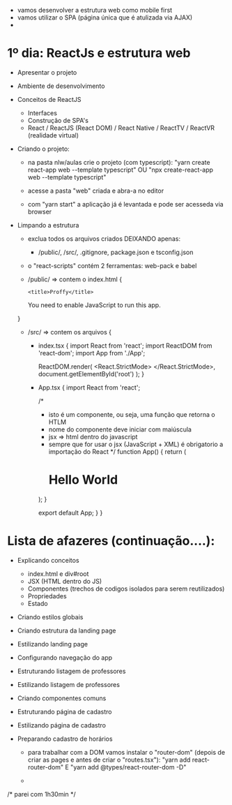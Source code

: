 - vamos desenvolver a estrutura web como mobile first
- vamos utilizar o SPA (página única que é atulizada via AJAX)
- 

<h1>1º dia: ReactJs e estrutura web</h1>

- Apresentar o projeto
- Ambiente de desenvolvimento
- Conceitos de ReactJS
  - Interfaces
  - Construção de SPA's
  - React / ReactJS (React DOM) / React Native / ReactTV / ReactVR (realidade virtual)

- Criando o projeto:
  * na pasta nlw/aulas crie o projeto (com typescript): "yarn create react-app web --template typescript" OU "npx create-react-app web --template typescript"
  
  * acesse a pasta "web" criada e abra-a no editor

  * com "yarn start" a aplicação já é levantada e pode ser acesseda via browser

- Limpando a estrutura
  * exclua todos os arquivos criados DEIXANDO apenas:
    - /public/, /src/, .gitignore, package.json e tsconfig.json 

  * o "react-scripts" contém 2 ferramentas: web-pack e babel

  * /public/ => contem o index.html {
    <!DOCTYPE html>
    <html lang="pt-br">
    <head>
        <meta charset="utf-8" />
        <meta name="viewport" content="width=device-width, initial-scale=1" />
        <meta name="theme-color" content="#000000" />

        <title>Proffy</title>
    </head>
    <body>
        <noscript>You need to enable JavaScript to run this app.</noscript>
        <div id="root"></div>
    </body>
    </html>
  }
  
  * /src/ => contem os arquivos {
      - index.tsx {
        import React from 'react';
        import ReactDOM from 'react-dom';
        import App from './App';

        ReactDOM.render(
            <React.StrictMode>
                <App />
            </React.StrictMode>,
            document.getElementById('root')
        );
      }

      - App.tsx {
        import React from 'react';

        /*
          - isto é um componente, ou seja, uma função que retorna o HTLM
          - nome do componente deve iniciar com maiúscula
          - jsx => html dentro do javascript
          - sempre que for usar o jsx (JavaScript + XML) é obrigatorio a importação do React
        */
        function App() {
          return (
            <div className="App">
              <h1>Hello World</h1>
            </div>
          );
        }

        export default App;
      }
  }

# Lista de afazeres (continuação....):
- Explicando conceitos
  - index.html e div#root
  - JSX (HTML dentro do JS)
  - Componentes (trechos de codigos isolados para serem reutilizados)
  - Propriedades
  - Estado
- Criando estilos globais
- Criando estrutura da landing page
- Estilizando landing page
- Configurando navegação do app
- Estruturando listagem de professores
- Estilizando listagem de professores
- Criando componentes comuns
- Estruturando página de cadastro
- Estilizando página de cadastro
- Preparando cadastro de horários


  * para trabalhar com a DOM vamos instalar o "router-dom" (depois de criar as pages e antes de criar o "routes.tsx"): "yarn add react-router-dom" E "yarn add @types/react-router-dom -D"

  * 





/*
parei com 1h30min
*/

